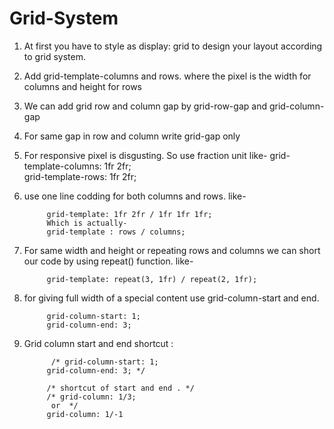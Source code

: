# Grid-System

1. At first you have to style as display: grid to design your layout according to grid system.
2. Add grid-template-columns and rows. where the pixel is the width for columns and height for rows
3. We can add grid row and column gap by grid-row-gap and grid-column-gap
4. For same gap in row and column write grid-gap only
5. For responsive pixel is disgusting. So use fraction unit like-
            grid-template-columns: 1fr 2fr;  
            grid-template-rows: 1fr 2fr;

6. use one line codding for both columns and rows. like-

            grid-template: 1fr 2fr / 1fr 1fr 1fr;
            Which is actually-
            grid-template : rows / columns;

7. For same width and height or repeating rows and columns we can short our code by using repeat() function. like- 

            grid-template: repeat(3, 1fr) / repeat(2, 1fr);

8. for giving full width of a special content use grid-column-start and end.

            grid-column-start: 1;
            grid-column-end: 3;

9. Grid column start and end shortcut :
 
             /* grid-column-start: 1;
            grid-column-end: 3; */

            /* shortcut of start and end . */
            /* grid-column: 1/3;
             or  */
            grid-column: 1/-1